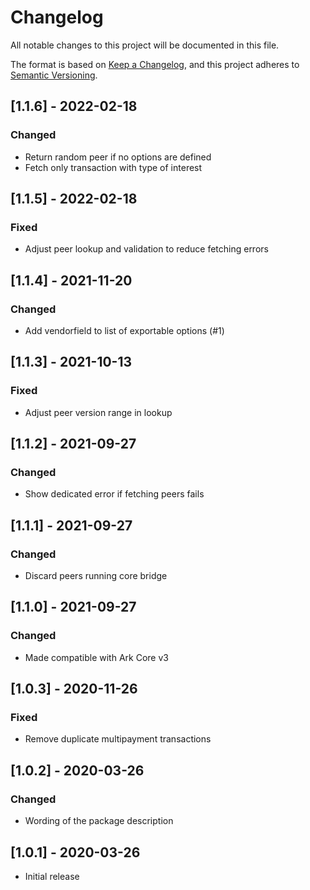 # Changelog

All notable changes to this project will be documented in this file.

The format is based on [Keep a Changelog](https://keepachangelog.com/en/1.0.0/),
and this project adheres to [Semantic Versioning](https://semver.org/spec/v2.0.0.html).

## [1.1.6] - 2022-02-18

### Changed

- Return random peer if no options are defined
- Fetch only transaction with type of interest

## [1.1.5] - 2022-02-18

### Fixed

- Adjust peer lookup and validation to reduce fetching errors

## [1.1.4] - 2021-11-20

### Changed

- Add vendorfield to list of exportable options (#1)

## [1.1.3] - 2021-10-13

### Fixed

- Adjust peer version range in lookup

## [1.1.2] - 2021-09-27

### Changed

- Show dedicated error if fetching peers fails

## [1.1.1] - 2021-09-27

### Changed

- Discard peers running core bridge

## [1.1.0] - 2021-09-27

### Changed

- Made compatible with Ark Core v3

## [1.0.3] - 2020-11-26

### Fixed

- Remove duplicate multipayment transactions

## [1.0.2] - 2020-03-26

### Changed

- Wording of the package description

## [1.0.1] - 2020-03-26

- Initial release
